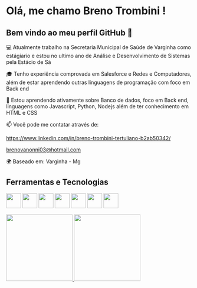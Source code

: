 # Olá, me chamo Breno Trombini ! 
## Bem vindo ao meu perfil GitHub 👋

💻 Atualmente trabalho na Secretaria Municipal de Saúde de Varginha como estágiario e estou no ultimo ano de Análise e Desenvolvimento de Sistemas pela Estácio de Sá

🎓 Tenho experiência comprovada em Salesforce e Redes e Computadores, além de estar aprendendo outras linguagens de programação com foco em Back end

🌱 Estou aprendendo ativamente sobre Banco de dados, foco em Back end, linguagens como Javascript, Python, Nodejs além de ter conhecimento em HTML e CSS

📫 Você pode me contatar através de: 

https://www.linkedin.com/in/breno-trombini-tertuliano-b2ab50342/

brenovanonni03@hotmail.com

🌍 Baseado em: Varginha - Mg

## Ferramentas e Tecnologias

<img loading="lazy" src="https://cdn.jsdelivr.net/gh/devicons/devicon/icons/git/git-original.svg" width="40" height="40"/>  <img src="https://cdn.jsdelivr.net/gh/devicons/devicon@latest/icons/javascript/javascript-original.svg" width="40" height="40"/> 
            <img src="https://cdn.jsdelivr.net/gh/devicons/devicon@latest/icons/html5/html5-original.svg" width="40" height="40"/> 
            <img src="https://cdn.jsdelivr.net/gh/devicons/devicon@latest/icons/css3/css3-original.svg" width="40" height="40"/> 
            <img src="https://cdn.jsdelivr.net/gh/devicons/devicon@latest/icons/nodejs/nodejs-original-wordmark.svg" width="40" height="40"/> 
            <img src="https://cdn.jsdelivr.net/gh/devicons/devicon@latest/icons/python/python-original-wordmark.svg" width="40" height="40"/> 
            <img src="https://cdn.jsdelivr.net/gh/devicons/devicon@latest/icons/salesforce/salesforce-original.svg" width="40" height="40"/>

<a href="https://github.com/brenotrombini">
  <img loading="lazy" height="180em" src="https://github-readme-stats.vercel.app/api/top-langs/?username=brenotrombini&layout=compact&langs_count=7&theme=dracula"/>
  <img loading="lazy" height="180em" src="https://github-readme-stats.vercel.app/api?username=brenotrombini&show_icons=true&theme=dracula&include_all_commits=true&count_private=true"/>
</a>


          
          
          
          
            
          



          
          
          


          
      
          
          
